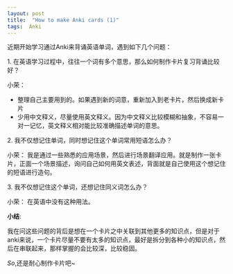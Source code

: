 ```yaml
---
layout: post
title:  "How to make Anki cards (1)"
tags:  Anki 
---
```

  近期开始学习通过Anki来背诵英语单词，遇到如下几个问题：
  
1\. 在英语学习过程中，往往一个词有多个意思，那么如何制作卡片复习背诵比较好？

小荣：

+ 整理自己主要用到的。如果遇到新的词意，重新加入到老卡片，然后换成新卡片
+ 少用中文释义，尽量使用英文释义。因为中文释义比较模糊和抽象，不容易一对一记忆，英文释义相对能比较准确描述单词的意思。

2\. 我不仅想记住单词，同时想记住这个单词常用短语怎么办？

小荣：
我是通过一些熟悉的应用场景，然后进行场景翻译应用。就是制作一张卡片，正面一个场景描述，询问自己如何用英文表述，背面就是自己使用这个想记住的短语进行造句。

3\. 我不仅想记住这个单词，还想记住同义词怎么办？

小荣：
在英语中没有这种用法。

**小结**:

我在问这些问题的背后是想在一个卡片之中关联到其他更多的知识点，但是对于anki来说，一个卡片尽量不要有太多的知识点，最好是拆分到各种小的知识点，然后在串联起来，那样掌握的会比较深，比较稳固。

*So*,还是耐心制作卡片吧~
